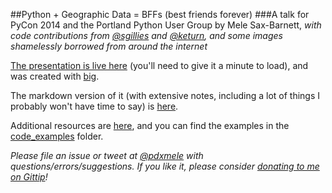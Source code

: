 ##Python + Geographic Data = BFFs (best friends forever)
###A talk for PyCon 2014 and the Portland Python User Group
by Mele Sax-Barnett, *with code contributions from [@sgillies](https://github.com/sgillies) and [@keturn](https://github.com/keturn), and some images shamelessly borrowed from around the internet*

[The presentation is live here](http://pdxmele.com/python-geodata-bffs/index.html) (you'll need to give it a minute to load), and was created with [big](https://github.com/tmcw/big).

The markdown version of it (with extensive notes, including a lot of things I probably won't have time to say) is [here](https://github.com/pdxmele/python-geodata-bffs/blob/master/presentation.md).

Additional resources are [here](https://github.com/pdxmele/python-geodata-bffs/blob/master/resources.md), and you can find the examples in the [code_examples](https://github.com/pdxmele/python-geodata-bffs/tree/master/code_examples) folder.

*Please file an issue or tweet at [@pdxmele](https://twitter.com/pdxmele) with questions/errors/suggestions. If you like it, please consider [donating to me on Gittip](https://www.gittip.com/pdxmele/)!*
